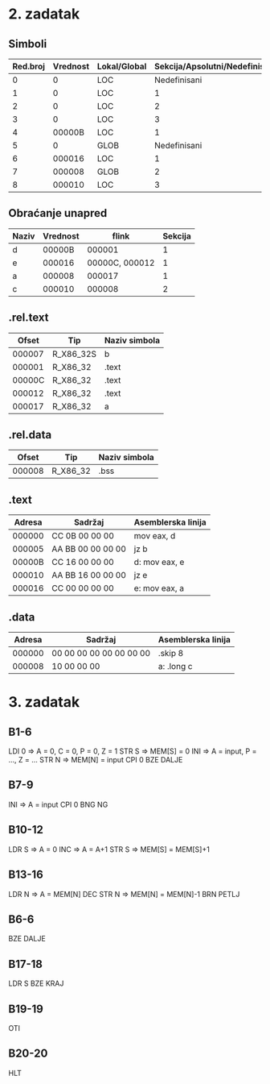 # 2. zadatak
## Simboli
| Red.broj | Vrednost | Lokal/Global | Sekcija/Apsolutni/Nedefinisani | Naziv |
| -------- | -------- | ------------ | ------------------------------ | ----- |
| 0        | 0        | LOC          | Nedefinisani                   |       |
| 1        | 0        | LOC          | 1                              | .text |
| 2        | 0        | LOC          | 2                              | .data |
| 3        | 0        | LOC          | 3                              | .bss  |
| 4        | 00000B   | LOC          | 1                              | d     |
| 5        | 0        | GLOB         | Nedefinisani                   | b     |
| 6        | 000016   | LOC          | 1                              | e     |
| 7        | 000008   | GLOB         | 2                              | a     |
| 8        | 000010   | LOC          | 3                              | c     |

## Obraćanje unapred
| Naziv | Vrednost | flink          | Sekcija |
| ----- | -------- | -------------- | ------- |
| d     | 00000B   | 000001         | 1       |
| e     | 000016   | 00000C, 000012 | 1       |
| a     | 000008   | 000017         | 1       |
| c     | 000010   | 000008         | 2       |

## .rel.text
| Ofset  | Tip       | Naziv simbola |
| ------ | --------- | ------------- |
| 000007 | R_X86_32S | b             |
| 000001 | R_X86_32  | .text         |
| 00000C | R_X86_32  | .text         |
| 000012 | R_X86_32  | .text         |
| 000017 | R_X86_32  | a             |

## .rel.data
| Ofset  | Tip       | Naziv simbola |
| ------ | --------- | ------------- |
| 000008 | R_X86_32  | .bss          |

## .text
| Adresa | Sadržaj           | Asemblerska linija |
| ------ | ----------------- | ------------------ |
| 000000 | CC 0B 00 00 00    |    mov eax, d      |
| 000005 | AA BB 00 00 00 00 |    jz b            |
| 00000B | CC 16 00 00 00    | d: mov eax, e      |
| 000010 | AA BB 16 00 00 00 |    jz e            |
| 000016 | CC 00 00 00 00    | e: mov eax, a      |

## .data
| Adresa | Sadržaj                 | Asemblerska linija |
| ------ | ----------------------- | ------------------ |
| 000000 | 00 00 00 00 00 00 00 00 |    .skip 8         |
| 000008 | 10 00 00 00             | a: .long c         |

# 3. zadatak
## B1-6
LDI 0       => A = 0, C = 0, P = 0, Z = 1
STR S       => MEM[S] = 0
INI         => A = input, P = ..., Z = ...
STR N       => MEM[N] = input
CPI 0
BZE DALJE

## B7-9
INI         => A = input
CPI 0
BNG NG

## B10-12
LDR S       => A = 0
INC         => A = A+1
STR S       => MEM[S] = MEM[S]+1

## B13-16
LDR N       => A = MEM[N]
DEC
STR N       => MEM[N] = MEM[N]-1
BRN PETLJ

## B6-6
BZE DALJE

## B17-18
LDR S
BZE KRAJ

## B19-19
OTI

## B20-20
HLT
